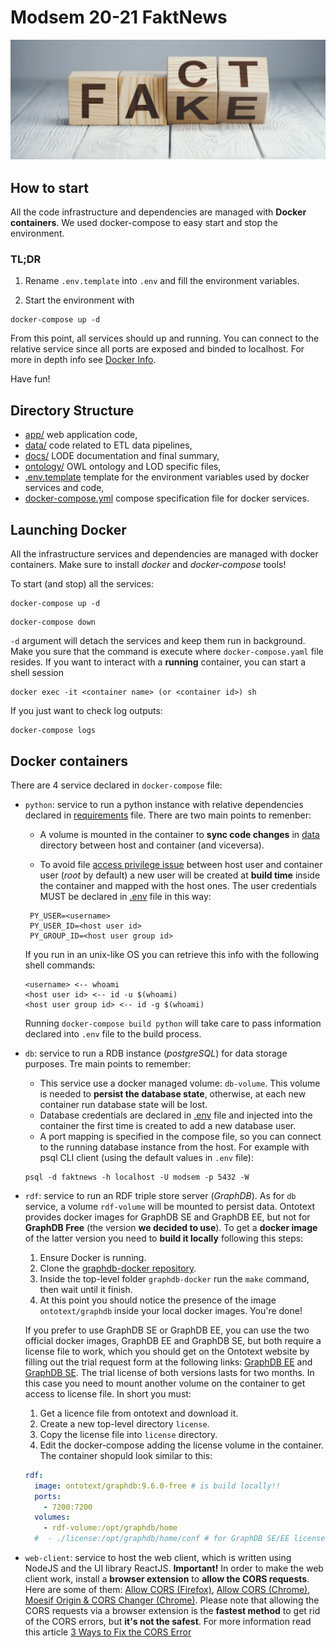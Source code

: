 # Modsem 20-21 FaktNews

<img src="docs/assets/repo_cover.jpg" alt="Markdown Monster icon"/>

## How to start

All the code infrastructure and dependencies are managed with **Docker containers**. We used docker-compose to easy start and stop the environment.

### TL;DR

1. Rename `.env.template` into `.env` and fill the environment variables.

2. Start the environment with

```shell
docker-compose up -d
```

From this point, all services should up and running. You can connect to the relative service since all ports are exposed and binded to localhost. For more in depth info see [Docker Info](#docker-info).

Have fun!

## Directory Structure

- [app/](./modsem2021-faktnews/app) web application code,
- [data/](./modsem2021-faktnews/data) code related to ETL data pipelines,
- [docs/](./modsem2021-faktnews/docs) LODE documentation and final summary,
- [ontology/](./modsem2021-faktnews/ontology) OWL ontology and LOD specific files,
- [.env.template](./modsem2021-faktnews/.env.template) template for the environment variables used by docker services and code,
- [docker-compose.yml](./modsem2021-faktnews/docker-compose.yml) compose specification file for docker services.

## Launching Docker

All the infrastructure services and dependencies are managed with docker containers. Make sure to install _docker_ and _docker-compose_ tools!

To start (and stop) all the services:

```shell
docker-compose up -d
```

```shell
docker-compose down
```

`-d` argument will detach the services and keep them run in background. Make you sure that the command is execute where `docker-compose.yaml` file resides. If you want to interact with a **running** container, you can start a shell session

```shell
docker exec -it <container name> (or <container id>) sh
```

If you just want to check log outputs:

```shell
docker-compose logs
```

## Docker containers

There are 4 service declared in `docker-compose` file:

- `python`: service to run a python instance with relative dependencies declared in [requirements](data/requirements.txt) file. There are two main points to remenber:

  - A volume is mounted in the container to **sync code changes** in [data](data) directory between host and container (and viceversa).

  - To avoid file [access privilege issue](https://jtreminio.com/blog/running-docker-containers-as-current-host-user/) between host user and container user (_root_ by default) a new user will be created at **build time** inside the container and mapped with the host ones. The user credentials MUST be declared in [.env](.env.template) file in this way:

  ```shell
   PY_USER=<username>
   PY_USER_ID=<host user id>
   PY_GROUP_ID=<host user group id>
  ```

  If you run in an unix-like OS you can retrieve this info with the following shell commands:

  ```shell
  <username> <-- whoami
  <host user id> <-- id -u $(whoami)
  <host user group id> <-- id -g $(whoami)
  ```

  Running `docker-compose build python` will take care to pass information declared into `.env` file to the build process.

- `db`: service to run a RDB instance (_postgreSQL_) for data storage purposes. Tre main points to remember:

  - This service use a docker managed volume: `db-volume`. This volume is needed to **persist the database state**, otherwise, at each new container run database state will be lost.
  - Database credentials are declared in [.env](.env.template) file and injected into the container the first time is created to add a new database user.
  - A port mapping is specified in the compose file, so you can connect to the running database instance from the host. For example with psql CLI client (using the default values in `.env` file):

  ```shell
  psql -d faktnews -h localhost -U modsem -p 5432 -W
  ```

- `rdf`: service to run an RDF triple store server (_GraphDB_). As for `db` service, a volume `rdf-volume` will be mounted to persist data. Ontotext provides docker images for GraphDB SE and GraphDB EE, but not for **GraphDB Free** (the version **we decided to use**). To get a **docker image** of the latter version you need to **build it locally** following this steps:

  1. Ensure Docker is running.
  2. Clone the [graphdb-docker repository](https://github.com/Ontotext-AD/graphdb-docker).
  3. Inside the top-level folder `graphdb-docker` run the `make` command, then wait until it finish.
  4. At this point you should notice the presence of the image `ontotext/graphdb` inside your local docker images. You're done!

  If you prefer to use GraphDB SE or GraphDB EE, you can use the two official docker images, GraphDB EE and GraphDB SE, but both require a license file to work, which you should get on the Ontotext website by filling out the trial request form at the following links: [GraphDB EE](https://www.ontotext.com/products/graphdb/graphdb-enterprise/) and [GraphDB SE](https://www.ontotext.com/products/graphdb/graphdb-standard/). The trial license of both versions lasts for two months. In this case you need to mount another volume on the container to get access to license file. In short you must:

  1. Get a licence file from ontotext and download it.
  2. Create a new top-level directory `license`.
  3. Copy the license file into `license` directory.
  4. Edit the docker-compose adding the license volume in the container. The container shopuld look similar to this:

  ```yaml
  rdf:
    image: ontotext/graphdb:9.6.0-free # is build locally!!
    ports:
      - 7200:7200
    volumes:
      - rdf-volume:/opt/graphdb/home
    #  - ./license:/opt/graphdb/home/conf # for GraphDB SE/EE license
  ```

- `web-client`: service to host the web client, which is written using NodeJS and the UI library ReactJS. **Important!** In order to make the web client work, install a **browser extension** to **allow the CORS requests**. Here are some of them: [Allow CORS (Firefox)](https://addons.mozilla.org/it/firefox/addon/access-control-allow-origin/), [Allow CORS (Chrome)](https://addons.mozilla.org/it/firefox/addon/access-control-allow-origin/), [Moesif Origin & CORS Changer (Chrome)](https://chrome.google.com/webstore/detail/moesif-origin-cors-change/digfbfaphojjndkpccljibejjbppifbc?hl=en-US). Please note that allowing the CORS requests via a browser extension is the **fastest method** to get rid of the CORS errors, but **it's not the safest**. For more information read this article [3 Ways to Fix the CORS Error](https://medium.com/@dtkatz/3-ways-to-fix-the-cors-error-and-how-access-control-allow-origin-works-d97d55946d9)
